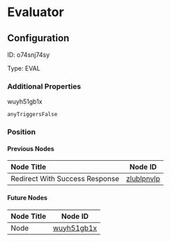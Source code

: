 # Evaluator
## Configuration
ID:  o74snj74sy

Type: EVAL 







### Additional Properties
wuyh51gb1x
```string 
anyTriggersFalse
```





### Position

#### Previous Nodes
| Node Title | Node ID |
| :------------- | ------------ |
| Redirect With Success Response | [zlublpnvlp](./zlublpnvlp.md) | 
 
 #### Future Nodes
| Node Title | Node ID |
| :------------- | ------------ |
| Node |[wuyh51gb1x](./wuyh51gb1x.md) | 